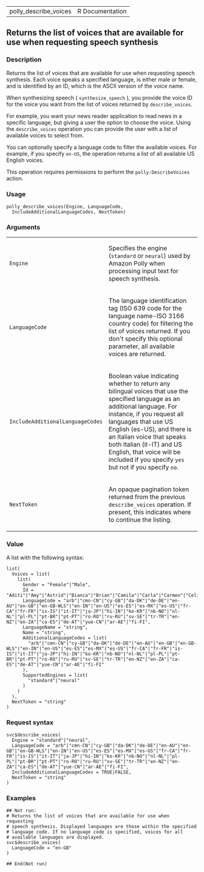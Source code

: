 <table style="width: 100%;">
<tbody>
<tr class="odd">
<td>polly_describe_voices</td>
<td style="text-align: right;">R Documentation</td>
</tr>
</tbody>
</table>

## Returns the list of voices that are available for use when requesting speech synthesis

### Description

Returns the list of voices that are available for use when requesting
speech synthesis. Each voice speaks a specified language, is either male
or female, and is identified by an ID, which is the ASCII version of the
voice name.

When synthesizing speech ( `synthesize_speech` ), you provide the voice
ID for the voice you want from the list of voices returned by
`describe_voices`.

For example, you want your news reader application to read news in a
specific language, but giving a user the option to choose the voice.
Using the `describe_voices` operation you can provide the user with a
list of available voices to select from.

You can optionally specify a language code to filter the available
voices. For example, if you specify `en-US`, the operation returns a
list of all available US English voices.

This operation requires permissions to perform the
`polly:DescribeVoices` action.

### Usage

    polly_describe_voices(Engine, LanguageCode,
      IncludeAdditionalLanguageCodes, NextToken)

### Arguments

<table>
<colgroup>
<col style="width: 35%" />
<col style="width: 65%" />
</colgroup>
<tbody>
<tr class="odd">
<td><code id="polly_describe_voices_:_Engine">Engine</code></td>
<td><p>Specifies the engine (<code>standard</code> or
<code>neural</code>) used by Amazon Polly when processing input text for
speech synthesis.</p></td>
</tr>
<tr class="even">
<td><code
id="polly_describe_voices_:_LanguageCode">LanguageCode</code></td>
<td><p>The language identification tag (ISO 639 code for the language
name-ISO 3166 country code) for filtering the list of voices returned.
If you don't specify this optional parameter, all available voices are
returned.</p></td>
</tr>
<tr class="odd">
<td><code
id="polly_describe_voices_:_IncludeAdditionalLanguageCodes">IncludeAdditionalLanguageCodes</code></td>
<td><p>Boolean value indicating whether to return any bilingual voices
that use the specified language as an additional language. For instance,
if you request all languages that use US English (es-US), and there is
an Italian voice that speaks both Italian (it-IT) and US English, that
voice will be included if you specify <code>yes</code> but not if you
specify <code>no</code>.</p></td>
</tr>
<tr class="even">
<td><code id="polly_describe_voices_:_NextToken">NextToken</code></td>
<td><p>An opaque pagination token returned from the previous
<code>describe_voices</code> operation. If present, this indicates where
to continue the listing.</p></td>
</tr>
</tbody>
</table>

### Value

A list with the following syntax:

    list(
      Voices = list(
        list(
          Gender = "Female"|"Male",
          Id = "Aditi"|"Amy"|"Astrid"|"Bianca"|"Brian"|"Camila"|"Carla"|"Carmen"|"Celine"|"Chantal"|"Conchita"|"Cristiano"|"Dora"|"Emma"|"Enrique"|"Ewa"|"Filiz"|"Gabrielle"|"Geraint"|"Giorgio"|"Gwyneth"|"Hans"|"Ines"|"Ivy"|"Jacek"|"Jan"|"Joanna"|"Joey"|"Justin"|"Karl"|"Kendra"|"Kevin"|"Kimberly"|"Lea"|"Liv"|"Lotte"|"Lucia"|"Lupe"|"Mads"|"Maja"|"Marlene"|"Mathieu"|"Matthew"|"Maxim"|"Mia"|"Miguel"|"Mizuki"|"Naja"|"Nicole"|"Olivia"|"Penelope"|"Raveena"|"Ricardo"|"Ruben"|"Russell"|"Salli"|"Seoyeon"|"Takumi"|"Tatyana"|"Vicki"|"Vitoria"|"Zeina"|"Zhiyu"|"Aria"|"Ayanda"|"Arlet"|"Hannah"|"Arthur"|"Daniel"|"Liam"|"Pedro"|"Kajal"|"Hiujin"|"Laura"|"Elin"|"Ida"|"Suvi"|"Ola"|"Hala"|"Andres"|"Sergio"|"Remi"|"Adriano"|"Thiago"|"Ruth"|"Stephen"|"Kazuha"|"Tomoko",
          LanguageCode = "arb"|"cmn-CN"|"cy-GB"|"da-DK"|"de-DE"|"en-AU"|"en-GB"|"en-GB-WLS"|"en-IN"|"en-US"|"es-ES"|"es-MX"|"es-US"|"fr-CA"|"fr-FR"|"is-IS"|"it-IT"|"ja-JP"|"hi-IN"|"ko-KR"|"nb-NO"|"nl-NL"|"pl-PL"|"pt-BR"|"pt-PT"|"ro-RO"|"ru-RU"|"sv-SE"|"tr-TR"|"en-NZ"|"en-ZA"|"ca-ES"|"de-AT"|"yue-CN"|"ar-AE"|"fi-FI",
          LanguageName = "string",
          Name = "string",
          AdditionalLanguageCodes = list(
            "arb"|"cmn-CN"|"cy-GB"|"da-DK"|"de-DE"|"en-AU"|"en-GB"|"en-GB-WLS"|"en-IN"|"en-US"|"es-ES"|"es-MX"|"es-US"|"fr-CA"|"fr-FR"|"is-IS"|"it-IT"|"ja-JP"|"hi-IN"|"ko-KR"|"nb-NO"|"nl-NL"|"pl-PL"|"pt-BR"|"pt-PT"|"ro-RO"|"ru-RU"|"sv-SE"|"tr-TR"|"en-NZ"|"en-ZA"|"ca-ES"|"de-AT"|"yue-CN"|"ar-AE"|"fi-FI"
          ),
          SupportedEngines = list(
            "standard"|"neural"
          )
        )
      ),
      NextToken = "string"
    )

### Request syntax

    svc$describe_voices(
      Engine = "standard"|"neural",
      LanguageCode = "arb"|"cmn-CN"|"cy-GB"|"da-DK"|"de-DE"|"en-AU"|"en-GB"|"en-GB-WLS"|"en-IN"|"en-US"|"es-ES"|"es-MX"|"es-US"|"fr-CA"|"fr-FR"|"is-IS"|"it-IT"|"ja-JP"|"hi-IN"|"ko-KR"|"nb-NO"|"nl-NL"|"pl-PL"|"pt-BR"|"pt-PT"|"ro-RO"|"ru-RU"|"sv-SE"|"tr-TR"|"en-NZ"|"en-ZA"|"ca-ES"|"de-AT"|"yue-CN"|"ar-AE"|"fi-FI",
      IncludeAdditionalLanguageCodes = TRUE|FALSE,
      NextToken = "string"
    )

### Examples

    ## Not run: 
    # Returns the list of voices that are available for use when requesting
    # speech synthesis. Displayed languages are those within the specified
    # language code. If no language code is specified, voices for all
    # available languages are displayed.
    svc$describe_voices(
      LanguageCode = "en-GB"
    )

    ## End(Not run)
